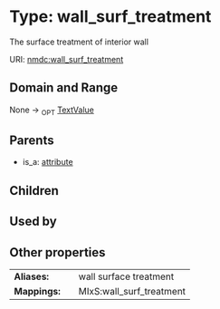 
# Type: wall_surf_treatment


The surface treatment of interior wall

URI: [nmdc:wall_surf_treatment](https://microbiomedata/meta/wall_surf_treatment)


## Domain and Range

None ->  <sub>OPT</sub> [TextValue](TextValue.md)

## Parents

 *  is_a: [attribute](attribute.md)

## Children


## Used by


## Other properties

|  |  |  |
| --- | --- | --- |
| **Aliases:** | | wall surface treatment |
| **Mappings:** | | MIxS:wall_surf_treatment |

